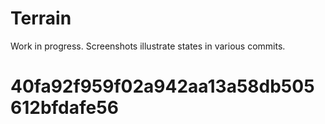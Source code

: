 # Terrain

Work in progress. Screenshots illustrate states in various commits.

# 40fa92f959f02a942aa13a58db505612bfdafe56
